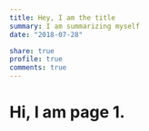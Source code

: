 ```yaml
---
title: Hey, I am the title
summary: I am summarizing myself
date: "2018-07-28"

share: true
profile: true
comments: true
---
```

# Hi, I am page 1.
